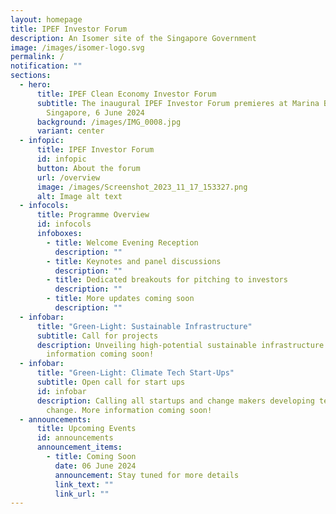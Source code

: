 ```yaml
---
layout: homepage
title: IPEF Investor Forum
description: An Isomer site of the Singapore Government
image: /images/isomer-logo.svg
permalink: /
notification: ""
sections:
  - hero:
      title: IPEF Clean Economy Investor Forum
      subtitle: The inaugural IPEF Investor Forum premieres at Marina Bay Sands,
        Singapore, 6 June 2024
      background: /images/IMG_0008.jpg
      variant: center
  - infopic:
      title: IPEF Investor Forum
      id: infopic
      button: About the forum
      url: /overview
      image: /images/Screenshot_2023_11_17_153327.png
      alt: Image alt text
  - infocols:
      title: Programme Overview
      id: infocols
      infoboxes:
        - title: Welcome Evening Reception
          description: ""
        - title: Keynotes and panel discussions
          description: ""
        - title: Dedicated breakouts for pitching to investors
          description: ""
        - title: More updates coming soon
          description: ""
  - infobar:
      title: "Green-Light: Sustainable Infrastructure"
      subtitle: Call for projects
      description: Unveiling high-potential sustainable infrastructure projects. More
        information coming soon!
  - infobar:
      title: "Green-Light: Climate Tech Start-Ups"
      subtitle: Open call for start ups
      id: infobar
      description: Calling all startups and change makers developing tech for climate
        change. More information coming soon!
  - announcements:
      title: Upcoming Events
      id: announcements
      announcement_items:
        - title: Coming Soon
          date: 06 June 2024
          announcement: Stay tuned for more details
          link_text: ""
          link_url: ""
---
```

